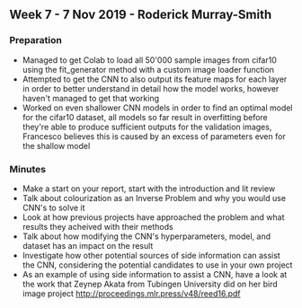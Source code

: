 ## Week 7 - 7 Nov 2019 - Roderick Murray-Smith

### Preparation
* Managed to get Colab to load all 50'000 sample images from cifar10 using the fit_generator method with a custom image loader function
* Attempted to get the CNN to also output its feature maps for each layer in order to better understand in detail how the model works, however haven't managed to get that working
* Worked on even shallower CNN models in order to find an optimal model for the cifar10 dataset, all models so far result in overfitting before they're able to produce sufficient outputs for the validation images, Francesco believes this is caused by an excess of parameters even for the shallow model

### Minutes
* Make a start on your report, start with the introduction and lit review
* Talk about colourization as an Inverse Problem and why you would use CNN's to solve it
* Look at how previous projects have approached the problem and what results they acheived with their methods 
* Talk about how modifying the CNN's hyperparameters, model, and dataset has an impact on the result 
* Investigate how other potential sources of side information can assist the CNN, considering the potential candidates to use in your own project
* As an example of using side information to assist a CNN, have a look at the work that Zeynep Akata from Tubingen University did on her bird image project http://proceedings.mlr.press/v48/reed16.pdf

